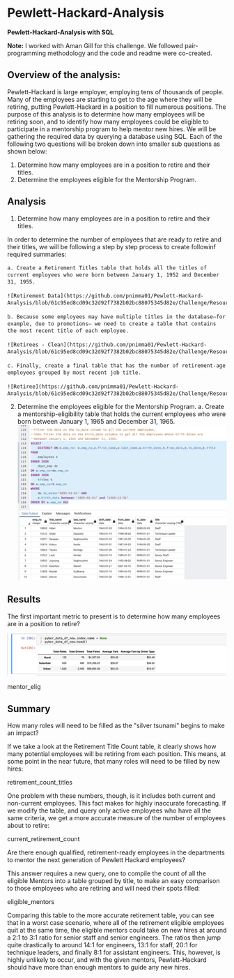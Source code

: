 # Pewlett-Hackard-Analysis
**Pewlett-Hackard-Analysis with SQL**

**Note:**
I worked with Aman Gill for this challenge. We followed pair-programming methodology and the code and readme were co-created.

## **Overview of the analysis:**
Pewlett-Hackard is large employer, employing tens of thousands of people. Many of the employees are starting to get to the age where they will be retiring, putting Pewlett-Hackard in a position to fill numerous positions. The purpose of this analysis is to determine how many employees will be retiring soon, and to identify how many employees could be eligible to participate in a mentorship program to help mentor new hires.
We will be gathering the required data by querying a database using SQL. Each of the following two questions will be broken down into smaller sub questions as shown below:

1. Determine how many employees are in a position to retire and their titles.
2. Determine the employees eligible for the Mentorship Program.

## **Analysis**

1. Determine how many employees are in a position to retire and their titles.

In order to determine the number of employees that are ready to retire and their titles, we will be following a step by step process to create followinf required summaries:

    a. Create a Retirement Titles table that holds all the titles of current employees who were born between January 1, 1952 and December 31, 1955.
    
    ![Retirement Data](https://github.com/pnimma01/Pewlett-Hackard-Analysis/blob/61c95ed8cd09c32d92f7382b02bc88075345d82e/Challenge/Resources/Retirement_Titles.png)

    b. Because some employees may have multiple titles in the database—for example, due to promotions— we need to create a table that contains the most recent title of each employee.
    
    ![Retirees - Clean](https://github.com/pnimma01/Pewlett-Hackard-Analysis/blob/61c95ed8cd09c32d92f7382b02bc88075345d82e/Challenge/Resources/Emp_Retirement_Titles_Clean.png)

    c. Finally, create a final table that has the number of retirement-age employees grouped by most recent job title.
    
    ![Retiree](https://github.com/pnimma01/Pewlett-Hackard-Analysis/blob/61c95ed8cd09c32d92f7382b02bc88075345d82e/Challenge/Resources/Retiring_Title_Count.png)

2. Determine the employees eligible for the Mentorship Program.
    a. Create a mentorship-eligibility table that holds the current employees who were born between January 1, 1965 and December 31, 1965.
    ![Mentorship](https://github.com/pnimma01/Pewlett-Hackard-Analysis/blob/61c95ed8cd09c32d92f7382b02bc88075345d82e/Challenge/Resources/Mentor.png)

## **Results**
The first important metric to present is to determine how many employees are in a position to retire? 

![Average Fare by City Type](https://github.com/pnimma01/PyBer_Analysis/blob/b66012ac31ed6c5dbc9ff775542ca501bb5a81f9/Challenge/Resources/Average%20Fare%20Group%20By.png)

mentor_elig

## **Summary**
How many roles will need to be filled as the "silver tsunami" begins to make an impact?

If we take a look at the Retirement Title Count table, it clearly shows how many potential employees will be retiring from each position. This means, at some point in the near future, that many roles will need to be filled by new hires:

retirement_count_titles

One problem with these numbers, though, is it includes both current and non-current employees. This fact makes for highly inaccurate forecasting. If we modify the table, and query only active employees who have all the same criteria, we get a more accurate measure of the number of employees about to retire:

current_retirement_count

Are there enough qualified, retirement-ready employees in the departments to mentor the next generation of Pewlett Hackard employees?

This answer requires a new query, one to compile the count of all the eligible Mentors into a table grouped by title, to make an easy comparison to those employees who are retiring and will need their spots filled:

eligible_mentors

Comparing this table to the more accurate retirement table, you can see that in a worst case scenario, where all of the retirement eligible employees quit at the same time, the eligible mentors could take on new hires at around a 2:1 to 3:1 ratio for senior staff and senior engineers. The ratios then jump quite drastically to around 14:1 for engineers, 13:1 for staff, 20:1 for technique leaders, and finally 8:1 for assistant engineers. This, however, is highly unlikely to occur, and with the given mentors, Pewlett-Hackard should have more than enough mentors to guide any new hires.